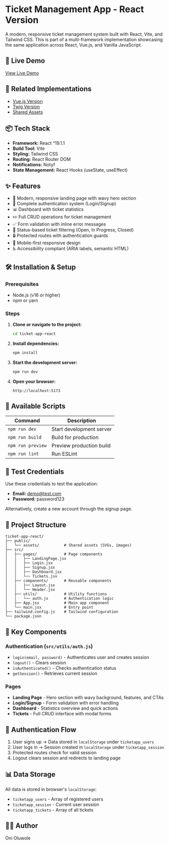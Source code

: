 # Ticket Management App - React Version

A modern, responsive ticket management system built with React, Vite, and Tailwind CSS. This is part of a multi-framework implementation showcasing the same application across React, Vue.js, and Vanilla JavaScript.

## 🚀 Live Demo

[View Live Demo](https://tickets-please-react.netlify.app/)

## 🔗 Related Implementations

- [Vue.js Version](../ticket-app-vue)
- [Twig Version](../ticket-app-twig)
- [Shared Assets](../shared-assets)

## 📦 Tech Stack

- **Framework:** React ^19.1.1
- **Build Tool:** Vite
- **Styling:** Tailwind CSS
- **Routing:** React Router DOM
- **Notifications:**  Notyf
- **State Management:** React Hooks (useState, useEffect)

## ✨ Features

- 🎨 Modern, responsive landing page with wavy hero section
- 🔐 Complete authentication system (Login/Signup)
- 📊 Dashboard with ticket statistics
- ✏️ Full CRUD operations for ticket management
- ✅ Form validation with inline error messages
- 🎯 Status-based ticket filtering (Open, In Progress, Closed)
- 🔒 Protected routes with authentication guards
- 📱 Mobile-first responsive design
- ♿ Accessibility compliant (ARIA labels, semantic HTML)

## 🛠️ Installation & Setup

### Prerequisites

- Node.js (v16 or higher)
- npm or yarn

### Steps

1. **Clone or navigate to the project:**
   ```bash
   cd ticket-app-react
   ```

2. **Install dependencies:**
   ```bash
   npm install
   ```

3. **Start the development server:**
   ```bash
   npm run dev
   ```

4. **Open your browser:**
   ```
   http://localhost:5173
   ```

## 📝 Available Scripts

| Command | Description |
|---------|-------------|
| `npm run dev` | Start development server |
| `npm run build` | Build for production |
| `npm run preview` | Preview production build |
| `npm run lint` | Run ESLint |

## 👤 Test Credentials

Use these credentials to test the application:

- **Email:** demo@test.com
- **Password:** password123

Alternatively, create a new account through the signup page.

## 📁 Project Structure

```
ticket-app-react/
├── public/
│   └── assets/           # Shared assets (SVGs, images)
├── src/
│   ├── pages/            # Page components
│   │   ├── LandingPage.jsx
│   │   ├── Login.jsx
│   │   ├── Signup.jsx
│   │   ├── Dashboard.jsx
│   │   └── Tickets.jsx
│   ├── components/       # Reusable components
│   │   ├── Layout.jsx
│   │   └── Header.jsx
│   ├── utils/            # Utility functions
│   │   └── auth.js       # Authentication logic
│   ├── App.jsx           # Main app component
│   └── main.jsx          # Entry point
├── tailwind.config.js    # Tailwind configuration
└── package.json
```

## 🎯 Key Components

### Authentication (`src/utils/auth.js`)
- `login(email, password)` - Authenticates user and creates session
- `logout()` - Clears session
- `isAuthenticated()` - Checks authentication status
- `getSession()` - Retrieves current session

### Pages
- **Landing Page** - Hero section with wavy background, features, and CTAs
- **Login/Signup** - Form validation with error handling
- **Dashboard** - Statistics overview and quick actions
- **Tickets** - Full CRUD interface with modal forms

## 🔐 Authentication Flow

1. User signs up → Data stored in `localStorage` under `ticketapp_users`
2. User logs in → Session created in `localStorage` under `ticketapp_session`
3. Protected routes check for valid session
4. Logout clears session and redirects to landing page

## 📊 Data Storage

All data is stored in browser's `localStorage`:

- `ticketapp_users` - Array of registered users
- `ticketapp_session` - Current user session
- `ticketapp_tickets` - Array of all tickets

## 👨‍💻 Author

Oni Oluwole
